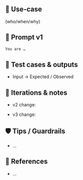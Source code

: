
## 🎯 Use-case
(who/when/why)

## 💬 Prompt v1
```txt
You are …
```
## 🧪 Test cases & outputs

- Input → Expected / Observed
    

## 🔁 Iterations & notes

- v2 change:
    
- v3 change:
    

## 🛡️ Tips / Guardrails

- …
    

## 🔗 References

- …